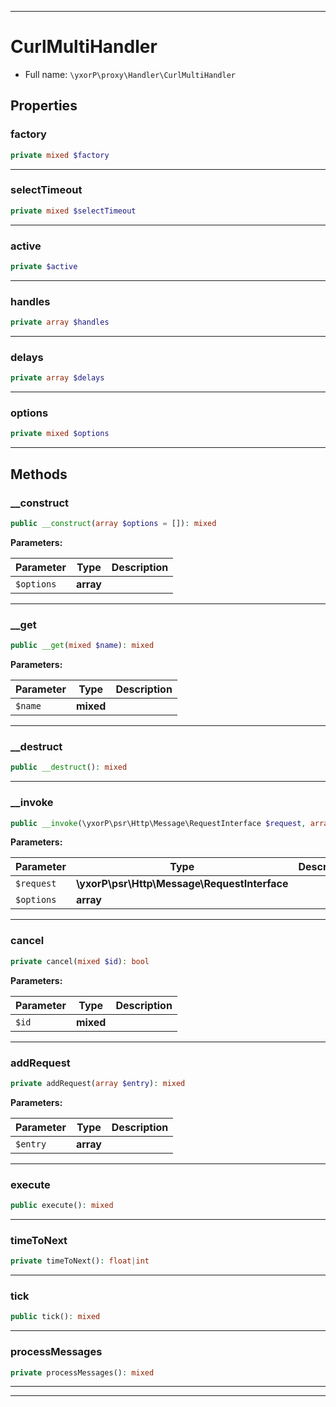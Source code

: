 ***

# CurlMultiHandler





* Full name: `\yxorP\proxy\Handler\CurlMultiHandler`



## Properties


### factory



```php
private mixed $factory
```






***

### selectTimeout



```php
private mixed $selectTimeout
```






***

### active



```php
private $active
```






***

### handles



```php
private array $handles
```






***

### delays



```php
private array $delays
```






***

### options



```php
private mixed $options
```






***

## Methods


### __construct



```php
public __construct(array $options = []): mixed
```








**Parameters:**

| Parameter | Type | Description |
|-----------|------|-------------|
| `$options` | **array** |  |




***

### __get



```php
public __get(mixed $name): mixed
```








**Parameters:**

| Parameter | Type | Description |
|-----------|------|-------------|
| `$name` | **mixed** |  |




***

### __destruct



```php
public __destruct(): mixed
```











***

### __invoke



```php
public __invoke(\yxorP\psr\Http\Message\RequestInterface $request, array $options): \yxorP\proxy\Apromise\Promise
```








**Parameters:**

| Parameter | Type | Description |
|-----------|------|-------------|
| `$request` | **\yxorP\psr\Http\Message\RequestInterface** |  |
| `$options` | **array** |  |




***

### cancel



```php
private cancel(mixed $id): bool
```








**Parameters:**

| Parameter | Type | Description |
|-----------|------|-------------|
| `$id` | **mixed** |  |




***

### addRequest



```php
private addRequest(array $entry): mixed
```








**Parameters:**

| Parameter | Type | Description |
|-----------|------|-------------|
| `$entry` | **array** |  |




***

### execute



```php
public execute(): mixed
```











***

### timeToNext



```php
private timeToNext(): float|int
```











***

### tick



```php
public tick(): mixed
```











***

### processMessages



```php
private processMessages(): mixed
```











***


***

